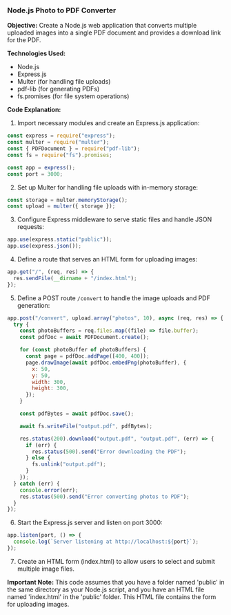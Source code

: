 ### Node.js Photo to PDF Converter

**Objective:** Create a Node.js web application that converts multiple uploaded images into a single PDF
document and provides a download link for the PDF.

**Technologies Used:**

- Node.js
- Express.js
- Multer (for handling file uploads)
- pdf-lib (for generating PDFs)
- fs.promises (for file system operations)

**Code Explanation:**

1. Import necessary modules and create an Express.js application:

```javascript
const express = require("express");
const multer = require("multer");
const { PDFDocument } = require("pdf-lib");
const fs = require("fs").promises;

const app = express();
const port = 3000;
```

2. Set up Multer for handling file uploads with in-memory storage:

```javascript
const storage = multer.memoryStorage();
const upload = multer({ storage });
```

3. Configure Express middleware to serve static files and handle JSON requests:

```javascript
app.use(express.static("public"));
app.use(express.json());
```

4. Define a route that serves an HTML form for uploading images:

```javascript
app.get("/", (req, res) => {
  res.sendFile(__dirname + "/index.html");
});
```

5. Define a POST route `/convert` to handle the image uploads and PDF generation:

```javascript
app.post("/convert", upload.array("photos", 10), async (req, res) => {
  try {
    const photoBuffers = req.files.map((file) => file.buffer);
    const pdfDoc = await PDFDocument.create();

    for (const photoBuffer of photoBuffers) {
      const page = pdfDoc.addPage([400, 400]);
      page.drawImage(await pdfDoc.embedPng(photoBuffer), {
        x: 50,
        y: 50,
        width: 300,
        height: 300,
      });
    }

    const pdfBytes = await pdfDoc.save();

    await fs.writeFile("output.pdf", pdfBytes);

    res.status(200).download("output.pdf", "output.pdf", (err) => {
      if (err) {
        res.status(500).send("Error downloading the PDF");
      } else {
        fs.unlink("output.pdf");
      }
    });
  } catch (err) {
    console.error(err);
    res.status(500).send("Error converting photos to PDF");
  }
});
```

6. Start the Express.js server and listen on port 3000:

```javascript
app.listen(port, () => {
  console.log(`Server listening at http://localhost:${port}`);
});
```

7. Create an HTML form (index.html) to allow users to select and submit multiple image files.

**Important Note:** This code assumes that you have a folder named 'public' in the same directory as your
Node.js script, and you have an HTML file named 'index.html' in the 'public' folder. This HTML file
contains the form for uploading images.
